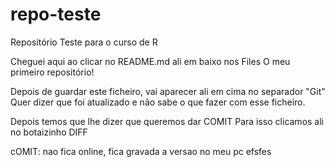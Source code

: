# repo-teste
Repositório Teste para o curso de R

Cheguei aqui ao clicar no README.md ali em baixo nos Files
O meu primeiro repositório!

Depois de guardar este ficheiro, vai aparecer ali em cima no separador "Git"
Quer dizer que foi atualizado e não sabe o que fazer com esse ficheiro.

Depois temos que lhe dizer que queremos dar COMIT 
Para isso clicamos ali no botaizinho DIFF

cOMIT: nao fica online, fica gravada a versao no meu pc
efsfes